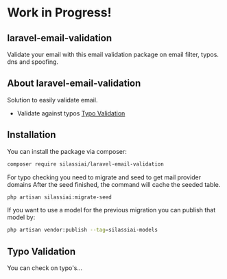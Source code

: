 # Work in Progress!

## laravel-email-validation
Validate your email with this email validation package on email filter, typos. dns and spoofing.

## About laravel-email-validation

Solution to easily validate email.

- Validate against typos [Typo Validation](#typo-validation)

## Installation

You can install the package via composer:

```bash
composer require silassiai/laravel-email-validation
```

For typo checking you need to migrate and seed to get mail provider domains
After the seed finished, the command will cache the seeded table.

```bash
php artisan silassiai:migrate-seed
```

If you want to use a model for the previous migration you can publish that model by:

```bash
php artisan vendor:publish --tag=silassiai-models
```

## Typo Validation

You can check on typo's...